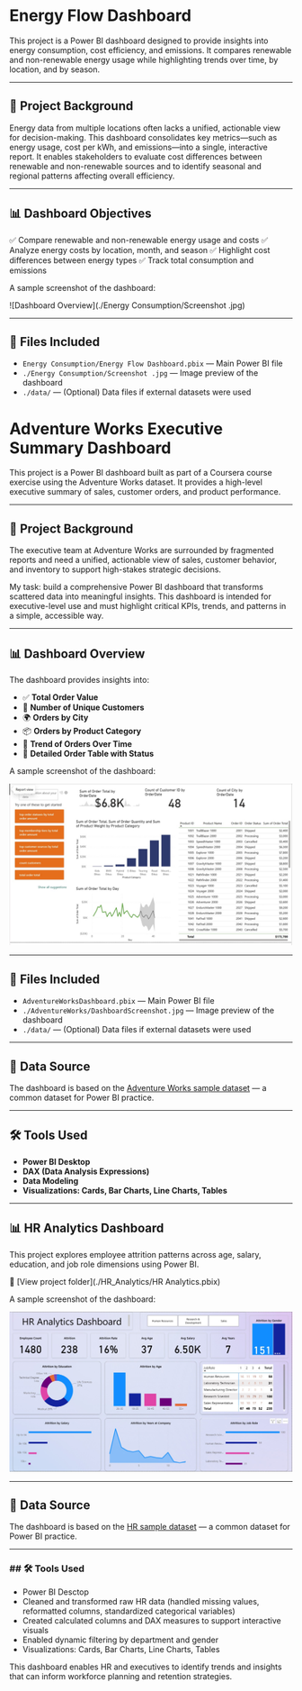# Energy Flow Dashboard
This project is a Power BI dashboard designed to provide insights into energy consumption, cost efficiency, and emissions. It compares renewable and non-renewable energy usage while highlighting trends over time, by location, and by season.

---
## 📌 Project Background
Energy data from multiple locations often lacks a unified, actionable view for decision-making. This dashboard consolidates key metrics—such as energy usage, cost per kWh, and emissions—into a single, interactive report. It enables stakeholders to evaluate cost differences between renewable and non-renewable sources and to identify seasonal and regional patterns affecting overall efficiency.

---
## 📊 Dashboard Objectives

✅ Compare renewable and non-renewable energy usage and costs
✅ Analyze energy costs by location, month, and season
✅ Highlight cost differences between energy types
✅ Track total consumption and emissions

A sample screenshot of the dashboard:

![Dashboard Overview](./Energy Consumption/Screenshot .jpg)


---
## 📁 Files Included
- `Energy Consumption/Energy Flow Dashboard.pbix` — Main Power BI file
- `./Energy Consumption/Screenshot .jpg` — Image preview of the dashboard
- `./data/` — (Optional) Data files if external datasets were used




# Adventure Works Executive Summary Dashboard

This project is a Power BI dashboard built as part of a Coursera course exercise using the Adventure Works dataset. It provides a high-level executive summary of sales, customer orders, and product performance.

---
## 🧠 Project Background

The executive team at Adventure Works are surrounded by fragmented reports and need a unified, actionable view of sales, customer behavior, and inventory to support high-stakes strategic decisions.

My task: build a comprehensive Power BI dashboard that transforms scattered data into meaningful insights. This dashboard is intended for executive-level use and must highlight critical KPIs, trends, and patterns in a simple, accessible way.

---

## 📊 Dashboard Overview

The dashboard provides insights into:

- ✅ **Total Order Value**
- 👥 **Number of Unique Customers**
- 🌍 **Orders by City**
- 📦 **Orders by Product Category**
- 📅 **Trend of Orders Over Time**
- 📄 **Detailed Order Table with Status**

A sample screenshot of the dashboard:

![Dashboard Overview](./AdventureWorks/DashboardScreenshot.jpg)

---

## 📁 Files Included

- `AdventureWorksDashboard.pbix` — Main Power BI file
- `./AdventureWorks/DashboardScreenshot.jpg` — Image preview of the dashboard
- `./data/` — (Optional) Data files if external datasets were used

---

## 📌 Data Source

The dashboard is based on the [Adventure Works sample dataset](https://learn.microsoft.com/en-us/power-bi/sample-datasets/adventure-works) — a common dataset for Power BI practice.

---

## 🛠 Tools Used

- **Power BI Desktop**
- **DAX (Data Analysis Expressions)**
- **Data Modeling**
- **Visualizations: Cards, Bar Charts, Line Charts, Tables**

___

## 📊 HR Analytics Dashboard

This project explores employee attrition patterns across age, salary, education, and job role dimensions using Power BI.

🔗 [View project folder](./HR_Analytics/HR Analytics.pbix)

A sample screenshot of the dashboard:

![Dashboard Overview](./HR_Analytics/HR.jpg)

---
## 📌 Data Source

The dashboard is based on the [HR sample dataset](HR_Analytics/HR_Data.xlsx) — a common dataset for Power BI practice.

---
### ## 🛠 Tools Used
- Power BI Desctop
- Cleaned and transformed raw HR data (handled missing values, reformatted columns, standardized categorical variables)
- Created calculated columns and DAX measures to support interactive visuals
- Enabled dynamic filtering by department and gender
- Visualizations: Cards, Bar Charts, Line Charts, Tables

This dashboard enables HR and executives to identify trends and insights that can inform workforce planning and retention strategies.
